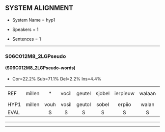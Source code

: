 
## SYSTEM ALIGNMENT

- System Name = hyp1

- Speakers = 1

- Sentences = 1

---

### S06C012M8_2LGPseudo

#### (S06C012M8_2LGPseudo-words)

- Cor=22.2%	Sub=71.1%	Del=2.2%	Ins=4.4%

|  |  |  |  |  |  |  |  |  |  |  |  |  |  |  |  |  |  |  |  |  |  |  |  |  |  |  |  |  |  |  |  |  |  |  |  |  |  |  |  |  |  |  |  |  |  |
|:--- |:---:|:---:|:---:|:---:|:---:|:---:|:---:|:---:|:---:|:---:|:---:|:---:|:---:|:---:|:---:|:---:|:---:|:---:|:---:|:---:|:---:|:---:|:---:|:---:|:---:|:---:|:---:|:---:|:---:|:---:|:---:|:---:|:---:|:---:|:---:|:---:|:---:|:---:|:---:|:---:|:---:|:---:|:---:|:---:|:---:|
| REF | millen | * | vocil | geutel | sjobel | ierpieuw | walaan | erke | haweel | saarweng | gevicht | eemde | bepoud | orstalk | veten | gefouw | vurpaand | nizung | fiewon | kneurem | vawaai | strellen*(strelen) | zwieten | foetbans | * | oonste | muider | grijnken | schielstaug | prilsood | vloender | milste | veurder | kloeien | ulen | orponk | schodig |  | ijpo | * | menuur |  | spreikje | hiffreeuw | wooien |
| HYP1 | millen | vouh | vosil | geutol | sobel | erpiio | walan | erke | haweo | sarwing | gevicht | imde | gebout | gestank | veten |  | gevofurbant | nisium | fibon | kneeuren | vawai | strillen | swieten | voetballens | xn | onste | muider | grenken | schilstaag | bilswat | vloder | wilsta | verder | kloeien | ullen | orponk | schodig | eppol | g | mensuur | menuur | sprijk | ja | gufreel | wooien |
| EVAL |  | S | S | S | S | S | S |  | S | S |  | S | S | S |  | D | S | S | S | S | S | S | S | S | S | S |  | S | S | S | S | S | S |  | S |  |  | I | S | S |  | I | S | S |  |
---

---
